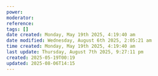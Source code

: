 ```yaml
---
power: 
moderator: 
reference: 
tags: []
date created: Monday, May 19th 2025, 4:19:40 am
date modified: Wednesday, August 6th 2025, 2:05:21 am
time created: Monday, May 19th 2025, 4:19:40 am
last update: Thursday, August 7th 2025, 9:27:11 pm
created: 2025-05-19T00:19
updated: 2025-08-06T14:15
---
```

